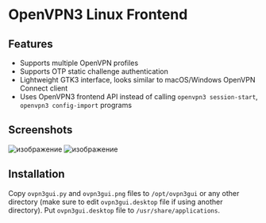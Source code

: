 # OpenVPN3 Linux Frontend

## Features
* Supports multiple OpenVPN profiles
* Supports OTP static challenge authentication
* Lightweight GTK3 interface, looks similar to macOS/Windows OpenVPN Connect client
* Uses OpenVPN3 frontend API instead of calling `openvpn3 session-start`, `openvpn3 config-import` programs

## Screenshots
![изображение](https://github.com/trengri/ovpn3gui/assets/53753844/98d0c017-3177-4e8b-91ae-b8701916b641)
![изображение](https://github.com/trengri/ovpn3gui/assets/53753844/8f57fb91-e8cb-46bd-b133-6b99d8f5506c)



## Installation
Copy `ovpn3gui.py` and `ovpn3gui.png` files to `/opt/ovpn3gui` or any other directory (make sure to edit `ovpn3gui.desktop` file if using another directory).
Put `ovpn3gui.desktop` file to `/usr/share/applications`.
